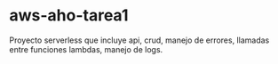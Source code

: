 # aws-aho-tarea1
Proyecto serverless que incluye api, crud, manejo de errores, llamadas entre funciones lambdas, manejo de logs.
